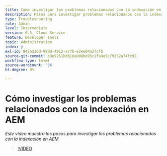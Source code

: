 ```yaml
---
title: Cómo investigar los problemas relacionados con la indexación en AEM
description: Pasos para investigar problemas relacionados con la indexación
type: Troubleshooting
role: Admin
level: Intermediate
version: 6.5, Cloud Service
feature: Developer Tools
topic: Administration
index: y
exl-id: 042a216d-980d-4912-a77b-e2ee04a27cfb
source-git-commit: b3e9251bdb18a008be95c1fa9e5c79252a74fc98
workflow-type: tm+mt
source-wordcount: '36'
ht-degree: 0%

---
```


# Cómo investigar los problemas relacionados con la indexación en AEM

*Este vídeo muestra los pasos para investigar los problemas relacionados con la indexación en AEM.*

>[!VIDEO](https://video.tv.adobe.com/v/335465?quality=12&learn=on)
